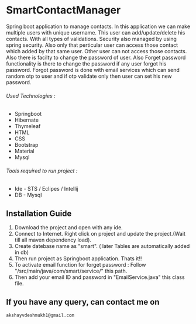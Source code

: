 # SmartContactManager
Spring boot application to manage contacts. 
In this application we can make multiple users with unique username. This user can add/update/delete his contacts. With all types of validations.
Security also managed by using spring security. Also only that perticular user can access those contact which added by that same user. Other user can not access those contacts.
Also there is facilty to change the password of user. Also Forget password functionality is there to change the password if any user forgot his password. Forgot password is done with email services which can send random otp to user and if otp validate only then user can set his new password.

###### Used Technologies : 
 - Springboot
 - Hibernate
 - Thymeleaf
 - HTML
 - CSS
 - Bootstrap
 - Material
 - Mysql
 
###### Tools required to run project :
 - Ide - STS / Eclipes / Intellij
 - DB - Mysql   
  
## Installation Guide
  1. Download the project and open with any ide. 
  2. Connect to Internet. Right click on project and update the project.(Wait till all maven dependency load).
  3. Create datebase name as "smart". ( later Tables are automatically added in db) 
  4. Then run project as Springboot application. Thats it!! 
  5. To activate email function for forget password :
     Follow "/src/main/java/com/smart/service/" this path. 
  6. Then add your email ID and password in "EmailService.java" this class file.

## If you have any query, can contact me on 
```
akshayvdeshmukh1@gmail.com  
```
